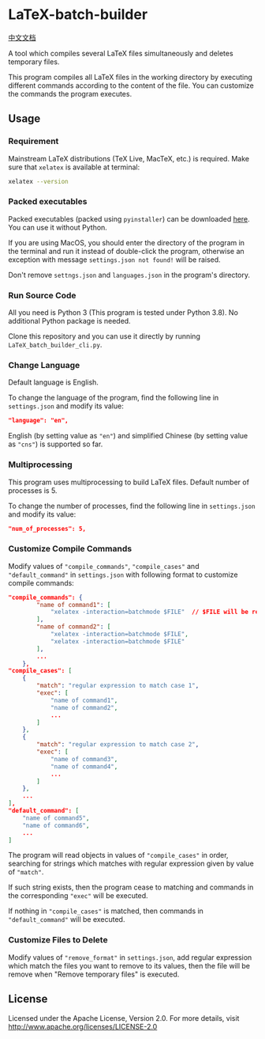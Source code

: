 # LaTeX-batch-builder

[中文文档](README_cns.md)

A tool which compiles several LaTeX files simultaneously and deletes temporary files.

This program compiles all LaTeX files in the working directory by executing different commands according to the content of the file. You can customize the commands the program executes.

## Usage

### Requirement

Mainstream LaTeX distributions (TeX Live, MacTeX, etc.) is required. Make sure that `xelatex` is available at terminal:

```bash
xelatex --version
```

### Packed executables

Packed executables (packed using `pyinstaller`) can be downloaded [here](https://github.com/ayhe123/LaTeX-batch-builder/releases). You can use it without Python.

If you are using MacOS, you should enter the directory of the program in the terminal and run it instead of double-click the program, otherwise an exception with message `settings.json not found!` will be raised.

Don't remove `settngs.json` and `languages.json` in the program's directory.

### Run Source Code

All you need is Python 3 (This program is tested under Python 3.8). No additional Python package is needed.

Clone this repository and you can use it directly by running `LaTeX_batch_builder_cli.py`.

### Change Language

Default language is English.

To change the language of the program, find the following line in `settings.json` and modify its value:

```json
"language": "en",
```

English (by setting value as `"en"`) and simplified Chinese (by setting value as `"cns"`) is supported so far.

### Multiprocessing

This program uses multiprocessing to build LaTeX files. Default number of processes is 5.

To change the number of processes, find the following line in `settings.json` and modify its value:

```json
"num_of_processes": 5,
```

### Customize Compile Commands

Modify values of `"compile_commands"`, `"compile_cases"` and `"default_command"` in `settings.json` with following format to customize compile commands:

```json
"compile_commands": {
        "name of command1": [
            "xelatex -interaction=batchmode $FILE"  // $FILE will be replaced by .tex file name
        ],
        "name of command2": [
            "xelatex -interaction=batchmode $FILE",
            "xelatex -interaction=batchmode $FILE"
        ],
        ...
    },
"compile_cases": [
    {
        "match": "regular expression to match case 1",
        "exec": [
            "name of command1",
            "name of command2",
            ...
        ]
    },
    {
        "match": "regular expression to match case 2",
        "exec": [
            "name of command3",
            "name of command4",
            ...
        ]
    },
    ...
],
"default_command": [
    "name of command5",
    "name of command6",
    ...
]
```

The program will read objects in values of `"compile_cases"` in order, searching for strings which matches with regular expression given by value of `"match"`.

If such string exists, then the program cease to matching and commands in the corresponding `"exec"` will be executed.

If nothing in `"compile_cases"` is matched, then commands in `"default_command"` will be executed.

### Customize Files to Delete

Modify values of `"remove_format"` in `settings.json`, add regular expression which match the files you want to remove to its values, then the file will be remove when "Remove temporary files" is executed.

## License

Licensed under the Apache License, Version 2.0. For more details, visit http://www.apache.org/licenses/LICENSE-2.0
